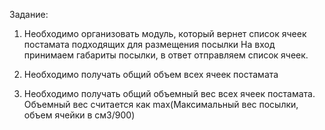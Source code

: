 Задание:

1. Необходимо организовать модуль, который вернет список ячеек постамата подходящих для размещения посылки
На вход принимаем габариты посылки, в ответ отправляем список ячеек.

2. Необходимо получать общий объем всех ячеек постамата

3. Необходимо получать общий объемный вес всех ячеек постамата. Объемный вес считается как max(Максимальный вес посылки, объем ячейки в см3/900)